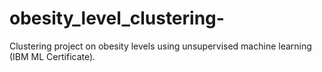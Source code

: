 # obesity_level_clustering-
Clustering project on obesity levels using unsupervised machine learning (IBM ML Certificate).
